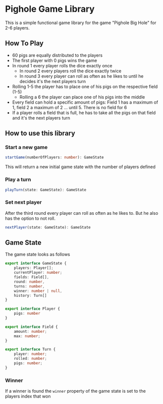 # Pighole Game Library

This is a simple functional game library for the game "Pighole Big Hole" for 2-6 players.

## How To Play

- 60 pigs are equally distributed to the players
- The first player with 0 pigs wins the game
- In round 1 every player rolls the dice exactly once
    - In round 2 every players roll the dice exactly twice
    - In round 3 every player can roll as often as he likes to until he decides it's the next players turn
- Rolling 1-5 the player has to place one of his pigs on the respective field (1-5)
    - Rolling a 6 the player can place one of his pigs into the middle
- Every field can hold a specific amount of pigs: Field 1 has a maximum of 1, field 2 a maximum of 2 ... until 5. There is no field for 6
- If a player rolls a field that is full, he has to take all the pigs on that field and it's the next players turn

## How to use this library

### Start a new game
```ts
startGame(numberOfPlayers: number): GameState
```

This will return a new initial game state with the number of players defined

### Play a turn

```ts
playTurn(state: GameState): GameState
```

### Set next player
After the third round every player can roll as often as he likes to. But he also has the option to not roll.

```ts
nextPlayer(state: GameState): GameState
```

## Game State
The game state looks as follows
```ts
export interface GameState {
    players: Player[];
    currentPlayer: number;
    fields: Field[],
    round: number,
    turns: number,
    winner: number | null,
    history: Turn[]
}

export interface Player {
    pigs: number
}

export interface Field {
    amount: number;
    max: number;
}

export interface Turn {
    player: number;
    rolled: number;
    pigs: number;
}
```

### Winner
If a winner is found the `winner` property of the game state is set to the players index that won
